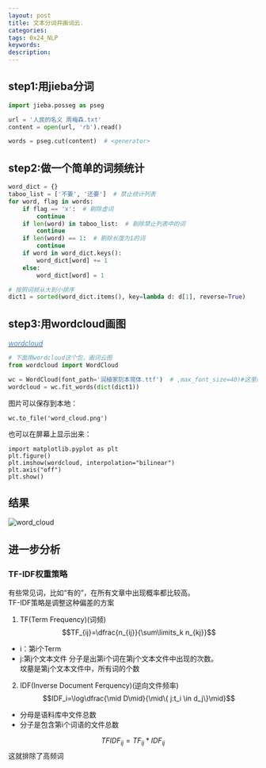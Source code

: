 ```yaml
---
layout: post
title: 文本分词并画词云.
categories: 
tags: 0x24_NLP
keywords:
description:
---
```



## step1:用jieba分词



```Python
import jieba.posseg as pseg

url = '人民的名义 周梅森.txt'
content = open(url, 'rb').read()

words = pseg.cut(content)  # <generator>
```

## step2:做一个简单的词频统计

```Python
word_dict = {}
taboo_list = ['不要', '还要']  # 禁止统计列表
for word, flag in words:
    if flag == 'x':  # 剔除虚词
        continue
    if len(word) in taboo_list:  # 剔除禁止列表中的词
        continue
    if len(word) == 1:  # 剔除长度为1的词
        continue
    if word in word_dict.keys():
        word_dict[word] += 1
    else:
        word_dict[word] = 1

# 按照词频从大到小排序
dict1 = sorted(word_dict.items(), key=lambda d: d[1], reverse=True)
```

## step3:用wordcloud画图

<a href='https://github.com/amueller/word_cloud'><i class="fa fa-github fa-lg" style="color:#428BCA;">wordcloud</i></a>


```python
# 下面用wordcloud这个包，画词云图
from wordcloud import WordCloud

wc = WordCloud(font_path='润植家刻本简体.ttf')  # ,max_font_size=40)#这里网上下载一个中文字体，就可以支持中文了
wordcloud = wc.fit_words(dict(dict1))
```

图片可以保存到本地：
```
wc.to_file('word_cloud.png')
```

也可以在屏幕上显示出来：
```
import matplotlib.pyplot as plt
plt.figure()
plt.imshow(wordcloud, interpolation="bilinear")
plt.axis("off")
plt.show()
```

## 结果


![word_cloud](/pictures_for_blog/nlp/word_cloud.jpg)



## 进一步分析
### TF-IDF权重策略
有些常见词，比如“有的”，在所有文章中出现概率都比较高。  
TF-IDF策略是调整这种偏差的方案    

1. TF(Term Frequency)(词频)
$$TF_{ij}=\dfrac{n_{ij}}{\sum\limits_k n_{kj}}$$
- i：第i个Term
- j:第j个文本文件
分子是出第i个词在第j个文本文件中出现的次数。  
坟墓是第j个文本文件中，所有词的个数  

2. IDF(Inverse Document Ferquency)(逆向文件频率)  
$$IDF_i=\log\dfrac{\mid D\mid}{\mid\{ j:t_i \in d_j\}\mid}$$
- 分母是语料库中文件总数
- 分子是包含第i个词语的文件总数

$$TFIDF_{ij}=TF_{ij} * IDF_{ij}$$
这就排除了高频词  
